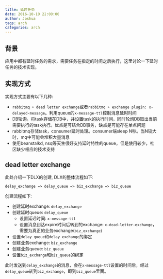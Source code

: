 ```yaml
---
title: 延时任务
date: 2016-10-10 22:00:00
author: Joshua
tags: arch
categories: arch
---
```


## 背景

应用中都有延时任务的需求，需要任务在指定的时间之后执行，这里讨论一下延时任务的技术实现。

## 实现方式

实现方式主要有以下几种:

- `rabbitmq + dead letter exchange`或者`rabbitmq + exchange plugin: x-delayed-message`。利用queue的`x-message-ttl`控制消息延时时间
- DB轮询。将task存储在DB中，并设置task的执行时间，同时轮询DB取出当前需要执行的task执行。优点是可结合DB事务，缺点是可能存在单点问题
- rabbitmq存储task，consumer延时处理。consumer端sleep N秒。当N较大时，mq中可能会堆积大量消息
- 使用beanstalkd, nsq等天生很好支持延时特性的queue，但是使用较少，社区缺少相应的技术支持

## dead letter exchange

此处介绍一下DLX的创建, DLX的整体流程如下:

```
delay_exchange => delay_queue => biz_exchange => biz_queue
```

创建流程如下:

- 创建延时exchange: `delay_exchange`
- 创建延时queue: `delay_queue`
	- 设置延迟时间: `x-message-ttl`
	- 设置消息到达expire时间后转到的exchange: `x-dead-letter-exchange`，需要为真正的业务exchange(`biz_exchange`)
- 设置`delay_queue`和`delay_exchange`的绑定
- 创建业务exchange: `biz_exchange`
- 创建业务queue: `biz_queue`
- 设置`biz_exchange`和`biz_queue`的绑定

此时发送到`delay_exchange`的消息，会在`x-message-ttl`设置的时间后，经过`delay_queue`转到`biz_exchange`，即到`biz_queue`里面。


